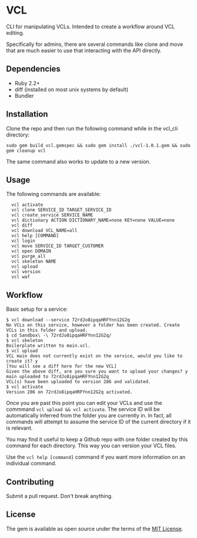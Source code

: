# VCL

CLI for manipulating VCLs. Intended to create a workflow around VCL editing.

Specifically for admins, there are several commands like clone and move that are much easier to use that interacting with the API directly.

## Dependencies

 * Ruby 2.2+
 * diff (installed on most unix systems by default)
 * Bundler 

## Installation

Clone the repo and then run the following command while in the vcl_cli directory:

```
sudo gem build vcl.gemspec && sudo gem install ./vcl-1.0.1.gem && sudo gem cleanup vcl
```

The same command also works to update to a new version.

## Usage

The following commands are available:

```
  vcl activate                                                    
  vcl clone SERVICE_ID TARGET_SERVICE_ID                          
  vcl create_service SERVICE_NAME                                 
  vcl dictionary ACTION DICTIONARY_NAME=none KEY=none VALUE=none  
  vcl diff                                                        
  vcl download VCL_NAME=all                                       
  vcl help [COMMAND]                                              
  vcl login                                                       
  vcl move SERVICE_ID TARGET_CUSTOMER                             
  vcl open DOMAIN                                                 
  vcl purge_all                                                   
  vcl skeleton NAME                                               
  vcl upload                                                      
  vcl version                                                     
  vcl waf                                                         
```

## Workflow

Basic setup for a service:

```
$ vcl download --service 72rdJo8ipqaHRFYnn12G2q
No VCLs on this service, however a folder has been created. Create VCLs in this folder and upload.
$ cd Sandbox\ -\ 72rdJo8ipqaHRFYnn12G2q/
$ vcl skeleton
Boilerplate written to main.vcl.
$ vcl upload
VCL main does not currently exist on the service, would you like to create it? y
[You will see a diff here for the new VCL]
Given the above diff, are you sure you want to upload your changes? y
main uploaded to 72rdJo8ipqaHRFYnn12G2q
VCL(s) have been uploaded to version 286 and validated.
$ vcl activate
Version 286 on 72rdJo8ipqaHRFYnn12G2q activated.
```

Once you are past this point you can edit your VCLs and use the commmand `vcl upload && vcl activate`. The service ID will be automatically inferred from the folder you are currently in. In fact, all commands will attempt to assume the service ID of the current directory if it is relevant.

You may find it useful to keep a Github repo with one folder created by this command for each directory. This way you can version your VCL files.

Use the `vcl help [command]` command if you want more information on an individual command.

## Contributing

Submit a pull request. Don't break anything.

## License

The gem is available as open source under the terms of the [MIT License](http://opensource.org/licenses/MIT).

